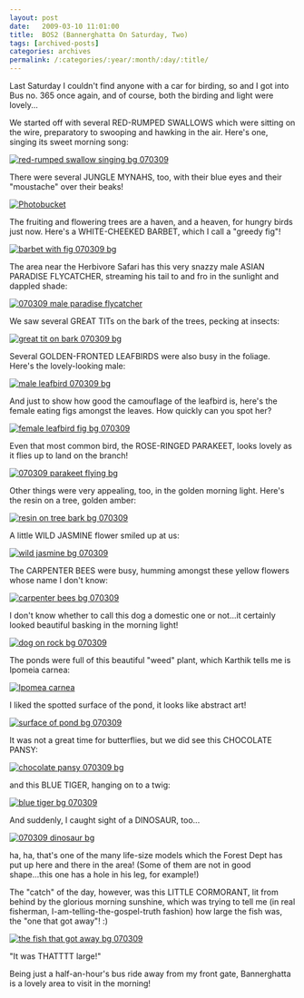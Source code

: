 ```yaml
---
layout: post
date:	2009-03-10 11:01:00
title:  BOS2 (Bannerghatta On Saturday, Two)
tags: [archived-posts]
categories: archives
permalink: /:categories/:year/:month/:day/:title/
---
```

Last Saturday I couldn't find anyone with a car for birding, so <LJ user="anushsh"> and I got into Bus no. 365 once again, and of course, both the birding and light were lovely...

We started off with several RED-RUMPED SWALLOWS which were sitting on the wire, preparatory to swooping and hawking in the air. Here's one, singing its sweet morning song:


<a href="http://s297.photobucket.com/albums/mm205/depontis/?action=view&current=IMG_5544.jpg" target="_blank"><img src="http://i297.photobucket.com/albums/mm205/depontis/IMG_5544.jpg" border="0" alt="red-rumped swallow singing bg 070309"></a>

<lj-cut text="lots of other things to see">


There were several JUNGLE MYNAHS, too, with their blue eyes and their "moustache" over their beaks!


<a href="http://s297.photobucket.com/albums/mm205/depontis/?action=view&current=IMG_5564.jpg" target="_blank"><img src="http://i297.photobucket.com/albums/mm205/depontis/IMG_5564.jpg" border="0" alt="Photobucket"></a> 


The fruiting and flowering trees are a haven, and a heaven, for hungry birds just now. Here's a WHITE-CHEEKED BARBET, which I call a "greedy fig"!


<a href="http://s297.photobucket.com/albums/mm205/depontis/?action=view&current=IMG_5641.jpg" target="_blank"><img src="http://i297.photobucket.com/albums/mm205/depontis/IMG_5641.jpg" border="0" alt="barbet with fig 070309 bg"></a>


The area near the Herbivore Safari has this very snazzy male ASIAN PARADISE FLYCATCHER, streaming his tail to and fro in the sunlight and dappled shade:


<a href="http://s297.photobucket.com/albums/mm205/depontis/?action=view&current=IMG_5660.jpg" target="_blank"><img src="http://i297.photobucket.com/albums/mm205/depontis/IMG_5660.jpg" border="0" alt="070309 male paradise flycatcher"></a>

We saw several GREAT TITs on the bark of the trees, pecking at insects:


<a href="http://s297.photobucket.com/albums/mm205/depontis/?action=view&current=IMG_5669.jpg" target="_blank"><img src="http://i297.photobucket.com/albums/mm205/depontis/IMG_5669.jpg" border="0" alt="great tit on bark 070309 bg"></a>


Several GOLDEN-FRONTED LEAFBIRDS were also busy in the foliage. Here's the lovely-looking male:

<a href="http://s297.photobucket.com/albums/mm205/depontis/?action=view&current=IMG_5691.jpg" target="_blank"><img src="http://i297.photobucket.com/albums/mm205/depontis/IMG_5691.jpg" border="0" alt="male leafbird 070309 bg"></a>


And just to show how good the camouflage of the leafbird is, here's the female eating figs amongst the leaves. How quickly can you spot her?


<a href="http://s297.photobucket.com/albums/mm205/depontis/?action=view&current=IMG_5700-1.jpg" target="_blank"><img src="http://i297.photobucket.com/albums/mm205/depontis/IMG_5700-1.jpg" border="0" alt="female leafbird fig bg 070309"></a>

Even that most common bird, the ROSE-RINGED PARAKEET, looks lovely as it flies up to land on the branch!


<a href="http://s297.photobucket.com/albums/mm205/depontis/?action=view&current=IMG_5713-1.jpg" target="_blank"><img src="http://i297.photobucket.com/albums/mm205/depontis/IMG_5713-1.jpg" border="0" alt="070309 parakeet flying bg"></a>


Other things were very appealing, too, in the golden morning light. Here's the resin on a tree, golden amber:


<a href="http://s297.photobucket.com/albums/mm205/depontis/?action=view&current=IMG_5559-1.jpg" target="_blank"><img src="http://i297.photobucket.com/albums/mm205/depontis/IMG_5559-1.jpg" border="0" alt="resin on tree bark bg 070309"></a>

A little WILD JASMINE flower smiled up at us:


<a href="http://s297.photobucket.com/albums/mm205/depontis/?action=view&current=IMG_5555.jpg" target="_blank"><img src="http://i297.photobucket.com/albums/mm205/depontis/IMG_5555.jpg" border="0" alt="wild jasmine bg 070309"></a>

The CARPENTER BEES were busy, humming amongst these yellow flowers whose name I don't know:


<a href="http://s297.photobucket.com/albums/mm205/depontis/?action=view&current=IMG_5681-1.jpg" target="_blank"><img src="http://i297.photobucket.com/albums/mm205/depontis/IMG_5681-1.jpg" border="0" alt="carpenter bees bg 070309"></a>


I don't know whether to call this dog a domestic one or not...it certainly looked beautiful basking in the morning light!


<a href="http://s297.photobucket.com/albums/mm205/depontis/?action=view&current=IMG_5567.jpg" target="_blank"><img src="http://i297.photobucket.com/albums/mm205/depontis/IMG_5567.jpg" border="0" alt="dog on rock bg 070309"></a>


The ponds were full of this beautiful "weed" plant, which Karthik tells me is Ipomeia carnea:


<a href="http://s297.photobucket.com/albums/mm205/depontis/?action=view&current=IMG_5576.jpg" target="_blank"><img src="http://i297.photobucket.com/albums/mm205/depontis/IMG_5576.jpg" border="0" alt="Ipomea carnea"></a>


I liked the spotted surface of the pond, it looks like abstract art!


<a href="http://s297.photobucket.com/albums/mm205/depontis/?action=view&current=IMG_5649.jpg" target="_blank"><img src="http://i297.photobucket.com/albums/mm205/depontis/IMG_5649.jpg" border="0" alt="surface of pond bg 070309"></a>

It was not a great time for butterflies, but we did see this CHOCOLATE PANSY:


<a href="http://s297.photobucket.com/albums/mm205/depontis/?action=view&current=IMG_5580-1.jpg" target="_blank"><img src="http://i297.photobucket.com/albums/mm205/depontis/IMG_5580-1.jpg" border="0" alt="chocolate pansy 070309 bg"></a>


and this  BLUE TIGER, hanging on to a twig:


<a href="http://s297.photobucket.com/albums/mm205/depontis/?action=view&current=IMG_5688-1.jpg" target="_blank"><img src="http://i297.photobucket.com/albums/mm205/depontis/IMG_5688-1.jpg" border="0" alt="blue tiger bg 070309"></a>

And suddenly, I caught sight of a DINOSAUR, too...


<a href="http://s297.photobucket.com/albums/mm205/depontis/?action=view&current=IMG_5568.jpg" target="_blank"><img src="http://i297.photobucket.com/albums/mm205/depontis/IMG_5568.jpg" border="0" alt="070309 dinosaur bg"></a>


ha, ha, that's one of the many life-size models which the Forest Dept has put up here and there in the area! (Some of them are not in good shape...this one has a hole in his leg, for example!)

</lj-cut>

The "catch" of the day, however, was this LITTLE CORMORANT, lit from behind by the glorious morning sunshine, which was trying to tell me (in real fisherman, I-am-telling-the-gospel-truth fashion) how large the fish was, the "one that got away"! :)

<a href="http://s297.photobucket.com/albums/mm205/depontis/?action=view&current=IMG_5603.jpg" target="_blank"><img src="http://i297.photobucket.com/albums/mm205/depontis/IMG_5603.jpg" border="0" alt="the fish that got away bg 070309"></a>

"It was THATTTT large!"

Being just a half-an-hour's bus ride away from my front gate, Bannerghatta is a lovely area to visit in the morning!
